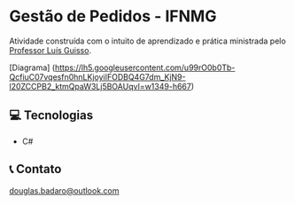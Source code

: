 # Gestão de Pedidos - IFNMG

Atividade construída com o intuito de aprendizado e prática ministrada pelo [Professor Luís Guisso](https://github.com/guisso).

[Diagrama] (https://lh5.googleusercontent.com/u99rO0b0Tb-QcfiuC07vqesfn0hnLKjoyiIFODBQ4G7dm_KjN9-l20ZCCPB2_ktmQpaW3Lj5BOAUqvI=w1349-h667)

## 💻 Tecnologias

- C#

## 📞 Contato

douglas.badaro@outlook.com
